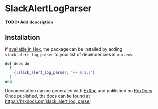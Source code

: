 # SlackAlertLogParser

**TODO: Add description**

## Installation

If [available in Hex](https://hex.pm/docs/publish), the package can be installed
by adding `slack_alert_log_parser` to your list of dependencies in `mix.exs`:

```elixir
def deps do
  [
    {:slack_alert_log_parser, "~> 0.1.0"}
  ]
end
```

Documentation can be generated with [ExDoc](https://github.com/elixir-lang/ex_doc)
and published on [HexDocs](https://hexdocs.pm). Once published, the docs can
be found at <https://hexdocs.pm/slack_alert_log_parser>.

